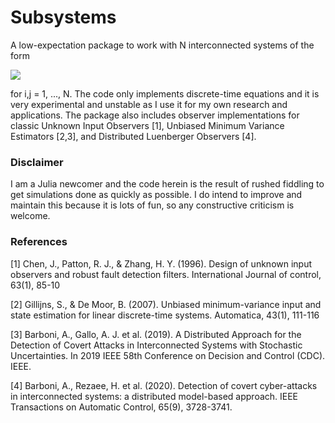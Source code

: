 # Subsystems

A low-expectation package to work with N interconnected systems of the form 

<img src="https://render.githubusercontent.com/render/math?math=%5Cdot%7Bx%7D_i%20%3D%20f(x_i%2C%20x_j%2C%20u_i)">

for i,j = 1, ..., N.
The code only implements discrete-time equations and it is very experimental and unstable as I use it for my own research and applications. 
The package also includes observer implementations for classic Unknown Input Observers [1], Unbiased Minimum Variance Estimators [2,3], and Distributed Luenberger Observers [4].

### Disclaimer
I am a Julia newcomer and the code herein is the result of rushed fiddling to get simulations done as quickly as possible. 
I do intend to improve and maintain this because it is lots of fun, so any constructive criticism is welcome.

### References 

[1] Chen, J., Patton, R. J., & Zhang, H. Y. (1996). Design of unknown input observers and robust fault detection filters. International Journal of control, 63(1), 85-10

[2] Gillijns, S., & De Moor, B. (2007). Unbiased minimum-variance input and state estimation for linear discrete-time systems. Automatica, 43(1), 111-116

[3] Barboni, A., Gallo, A. J. et al. (2019). A Distributed Approach for the Detection of Covert Attacks in Interconnected Systems with Stochastic Uncertainties. In 2019 IEEE 58th Conference on Decision and Control (CDC). IEEE.

[4] Barboni, A., Rezaee, H. et al. (2020). Detection of covert cyber-attacks in interconnected systems: a distributed model-based approach. IEEE Transactions on Automatic Control, 65(9), 3728-3741.
